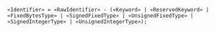 <!-- This file is generated automatically by infrastructure scripts. Please don't edit by hand. -->

```{ .ebnf .slang-ebnf #Identifier }
«Identifier» = «RawIdentifier» - («Keyword» | «ReservedKeyword» | «FixedBytesType» | «SignedFixedType» | «UnsignedFixedType» | «SignedIntegerType» | «UnsignedIntegerType»);
```
